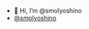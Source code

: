 - 👋 Hi, I’m @smoIyoshino
- [@smolyoshino](https://github.com/smolyoshino)

<!---
smoIyoshino/smoIyoshino is a ✨ special ✨ repository because its `README.md` (this file) appears on your GitHub profile.
You can click the Preview link to take a look at your changes.
--->
